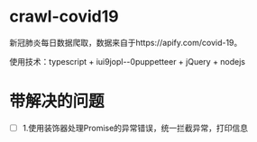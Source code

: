 # crawl-covid19
新冠肺炎每日数据爬取，数据来自于https://apify.com/covid-19。

使用技术：typescript + iui9jopl--0puppetteer + jQuery + nodejs

# 带解决的问题
- [ ] 1.使用装饰器处理Promise的异常错误，统一拦截异常，打印信息
